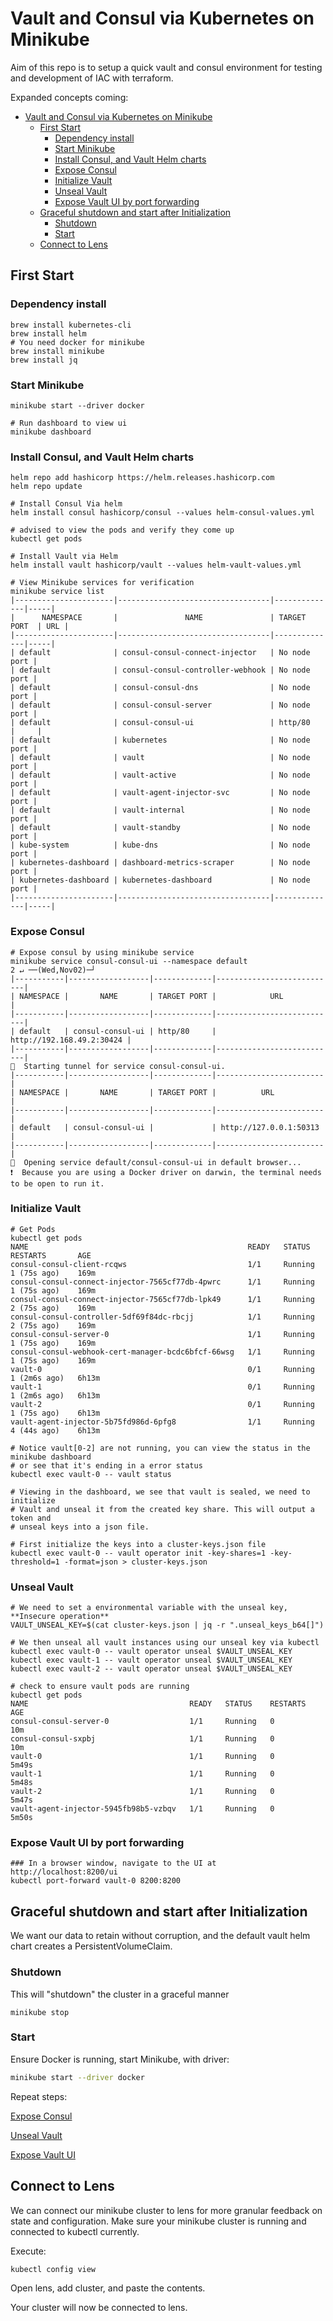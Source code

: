 
# Vault and Consul via Kubernetes on Minikube

Aim of this repo is to setup a quick vault and consul environment for testing 
and development of IAC with terraform.

Expanded concepts coming:



- [Vault and Consul via Kubernetes on Minikube](#vault-and-consul-via-kubernetes-on-minikube)
  - [First Start](#first-start)
    - [Dependency install](#dependency-install)
    - [Start Minikube](#start-minikube)
    - [Install Consul, and Vault Helm charts](#install-consul-and-vault-helm-charts)
    - [Expose Consul](#expose-consul)
    - [Initialize Vault](#initialize-vault)
    - [Unseal Vault](#unseal-vault)
    - [Expose Vault UI by port forwarding](#expose-vault-ui-by-port-forwarding)
  - [Graceful shutdown and start after Initialization](#graceful-shutdown-and-start-after-initialization)
    - [Shutdown](#shutdown)
    - [Start](#start)
  - [Connect to Lens](#connect-to-lens)

## First Start

### Dependency install
```
brew install kubernetes-cli
brew install helm
# You need docker for minikube
brew install minikube
brew install jq

```

### Start Minikube
```
minikube start --driver docker

# Run dashboard to view ui
minikube dashboard
```

### Install Consul, and Vault Helm charts
```
helm repo add hashicorp https://helm.releases.hashicorp.com
helm repo update

# Install Consul Via helm
helm install consul hashicorp/consul --values helm-consul-values.yml

# advised to view the pods and verify they come up
kubectl get pods

# Install Vault via Helm
helm install vault hashicorp/vault --values helm-vault-values.yml

# View Minikube services for verification 
minikube service list
|----------------------|----------------------------------|--------------|-----|
|      NAMESPACE       |               NAME               | TARGET PORT  | URL |
|----------------------|----------------------------------|--------------|-----|
| default              | consul-consul-connect-injector   | No node port |
| default              | consul-consul-controller-webhook | No node port |
| default              | consul-consul-dns                | No node port |
| default              | consul-consul-server             | No node port |
| default              | consul-consul-ui                 | http/80      |     |
| default              | kubernetes                       | No node port |
| default              | vault                            | No node port |
| default              | vault-active                     | No node port |
| default              | vault-agent-injector-svc         | No node port |
| default              | vault-internal                   | No node port |
| default              | vault-standby                    | No node port |
| kube-system          | kube-dns                         | No node port |
| kubernetes-dashboard | dashboard-metrics-scraper        | No node port |
| kubernetes-dashboard | kubernetes-dashboard             | No node port |
|----------------------|----------------------------------|--------------|-----|

```
### Expose Consul
```
# Expose consul by using minikube service
minikube service consul-consul-ui --namespace default                                                                                                           2 ↵ ──(Wed,Nov02)─┘
|-----------|------------------|-------------|---------------------------|
| NAMESPACE |       NAME       | TARGET PORT |            URL            |
|-----------|------------------|-------------|---------------------------|
| default   | consul-consul-ui | http/80     | http://192.168.49.2:30424 |
|-----------|------------------|-------------|---------------------------|
🏃  Starting tunnel for service consul-consul-ui.
|-----------|------------------|-------------|------------------------|
| NAMESPACE |       NAME       | TARGET PORT |          URL           |
|-----------|------------------|-------------|------------------------|
| default   | consul-consul-ui |             | http://127.0.0.1:50313 |
|-----------|------------------|-------------|------------------------|
🎉  Opening service default/consul-consul-ui in default browser...
❗  Because you are using a Docker driver on darwin, the terminal needs to be open to run it.
```

### Initialize Vault
```
# Get Pods 
kubectl get pods
NAME                                                 READY   STATUS    RESTARTS       AGE
consul-consul-client-rcqws                           1/1     Running   1 (75s ago)    169m
consul-consul-connect-injector-7565cf77db-4pwrc      1/1     Running   1 (75s ago)    169m
consul-consul-connect-injector-7565cf77db-lpk49      1/1     Running   2 (75s ago)    169m
consul-consul-controller-5df69f84dc-rbcjj            1/1     Running   2 (75s ago)    169m
consul-consul-server-0                               1/1     Running   1 (75s ago)    169m
consul-consul-webhook-cert-manager-bcdc6bfcf-66wsg   1/1     Running   1 (75s ago)    169m
vault-0                                              0/1     Running   1 (2m6s ago)   6h13m
vault-1                                              0/1     Running   1 (2m6s ago)   6h13m
vault-2                                              0/1     Running   1 (75s ago)    6h13m
vault-agent-injector-5b75fd986d-6pfg8                1/1     Running   4 (44s ago)    6h13m

# Notice vault[0-2] are not running, you can view the status in the minikube dashboard
# or see that it's ending in a error status
kubectl exec vault-0 -- vault status

# Viewing in the dashboard, we see that vault is sealed, we need to initialize
# Vault and unseal it from the created key share. This will output a token and
# unseal keys into a json file.

# First initialize the keys into a cluster-keys.json file
kubectl exec vault-0 -- vault operator init -key-shares=1 -key-threshold=1 -format=json > cluster-keys.json

```
### Unseal Vault
```
# We need to set a environmental variable with the unseal key, **Insecure operation**
VAULT_UNSEAL_KEY=$(cat cluster-keys.json | jq -r ".unseal_keys_b64[]")

# We then unseal all vault instances using our unseal key via kubectl
kubectl exec vault-0 -- vault operator unseal $VAULT_UNSEAL_KEY
kubectl exec vault-1 -- vault operator unseal $VAULT_UNSEAL_KEY
kubectl exec vault-2 -- vault operator unseal $VAULT_UNSEAL_KEY

# check to ensure vault pods are running
kubectl get pods
NAME                                    READY   STATUS    RESTARTS   AGE
consul-consul-server-0                  1/1     Running   0          10m
consul-consul-sxpbj                     1/1     Running   0          10m
vault-0                                 1/1     Running   0          5m49s
vault-1                                 1/1     Running   0          5m48s
vault-2                                 1/1     Running   0          5m47s
vault-agent-injector-5945fb98b5-vzbqv   1/1     Running   0          5m50s
```

### Expose Vault UI by port forwarding 
```
### In a browser window, navigate to the UI at http://localhost:8200/ui
kubectl port-forward vault-0 8200:8200
```


## Graceful shutdown and start after Initialization

We want our data to retain without corruption, and the default vault helm chart creates a PersistentVolumeClaim. 
### Shutdown

This will "shutdown" the cluster in a graceful manner 

```
minikube stop
```
### Start

Ensure Docker is running, start Minikube, with driver:
```bash
minikube start --driver docker
```

Repeat steps:

[Expose Consul](#expose-consul)

[Unseal Vault](#unseal-vault)

[Expose Vault UI](#expose-vault-ui-by-port-forwarding) 

## Connect to Lens

We can connect our minikube cluster to lens for more granular feedback on state and configuration. Make sure your minikube cluster is running and connected to kubectl currently.

Execute:
```
kubectl config view
```

Open lens, add cluster, and paste the contents.

Your cluster will now be connected to lens.

